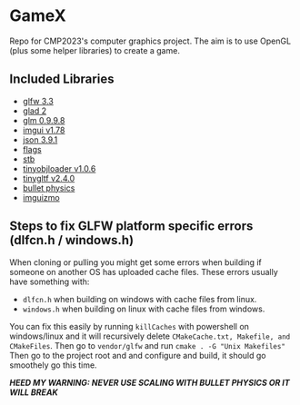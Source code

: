 # GameX
Repo for CMP2023's computer graphics project. The aim is to use OpenGL (plus some helper libraries) to create a game.

## Included Libraries

- [glfw 3.3](https://github.com/glfw/glfw)
- [glad 2](https://github.com/Dav1dde/glad/tree/glad2)
- [glm 0.9.9.8](https://github.com/g-truc/glm)
- [imgui v1.78](https://github.com/ocornut/imgui)
- [json 3.9.1](https://github.com/nlohmann/json)
- [flags](https://github.com/sailormoon/flags)
- [stb](https://github.com/nothings/stb)
- [tinyobjloader v1.0.6](https://github.com/tinyobjloader/tinyobjloader)
- [tinygltf v2.4.0](https://github.com/syoyo/tinygltf)
- [bullet physics](https://github.com/bulletphysics/bullet3)
- [imguizmo](https://github.com/CedricGuillemet/ImGuizmo)


## Steps to fix GLFW platform specific errors (dlfcn.h / windows.h)
When cloning or pulling you might get some errors when building if someone on another OS has uploaded cache files. These errors usually have something with:
- `dlfcn.h` when building on windows with cache files from linux.
- `windows.h` when building on linux with cache files from windows.
  
You can fix this easily by running `killCaches` with powershell on windows/linux and it will recursively delete `CMakeCache.txt, Makefile, and CMakeFiles`.
Then go to `vendor/glfw` and run `cmake . -G "Unix Makefiles"`
Then go to the project root and and configure and build, it should go smoothely go this time.

_**HEED MY WARNING: NEVER USE SCALING WITH BULLET PHYSICS OR IT WILL BREAK**_

